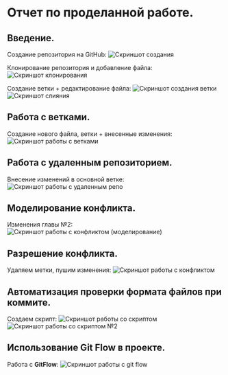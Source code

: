 # Отчет по проделанной работе.

## Введение. 

Создание репозитория на GitHub:
![Скриншот создания](assets/1.png)

Клонирование репозитория и добавление файла:
![Скриншот клонирования](assets/2.png)

Создание ветки + редактирование файла:
![Скриншот создания ветки](assets/3.png)
![Скриншот слияния](assets/4.png)

## Работа с ветками.

Создание нового файла, ветки + внесенные изменения:
![Скриншот работы с ветками](assets/5.png)

## Работа с удаленным репозиторием.

Внесение изменений в основной ветке:
![Скриншот работы с удаленным репо](assets/7.png)

## Моделирование конфликта.

Изменения главы №2:
![Скриншот работы с конфликтом (моделирование)](assets/8.png)

## Разрешение конфликта.

Удаляем метки, пушим изменения:
![Скриншот работы с конфликтом](assets/9.png)

## Автоматизация проверки формата файлов при коммите.

Создаем скрипт:
![Скриншот работы со скриптом](assets/11.png)
![Скриншот работы со скриптом №2](assets/10.png)



## Использование Git Flow в проекте.

Работа с __GitFlow__:
![Скриншот работы с git flow](assets/20.png)
